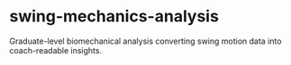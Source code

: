 # swing-mechanics-analysis
Graduate-level biomechanical analysis converting swing motion data into coach-readable insights.
